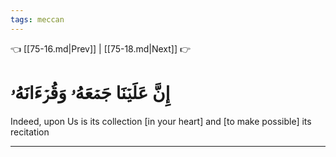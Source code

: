 ```yaml
---
tags: meccan
---
```


👈 [[75-16.md|Prev]] | [[75-18.md|Next]] 👉

# إِنَّ عَلَيۡنَا جَمۡعَهُۥ وَقُرۡءَانَهُۥ

Indeed, upon Us is its collection [in your heart] and [to make possible] its recitation

---

